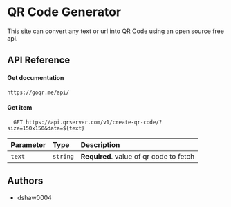 
# QR Code Generator

This site can convert any text or url into QR Code using an open source free api.


## API Reference

#### Get documentation 

```http
https://goqr.me/api/
```

#### Get item

```http
  GET https://api.qrserver.com/v1/create-qr-code/?size=150x150&data=${text}
```

| Parameter | Type     | Description                       |
| :-------- | :------- | :-------------------------------- |
| `text`      | `string` | **Required**. value of qr code to fetch |



## Authors

- dshaw0004

